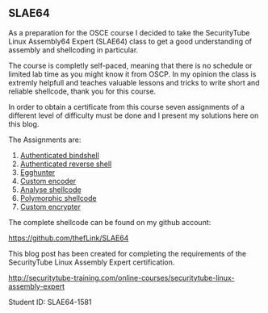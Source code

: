 ## SLAE64

As a preparation for the OSCE course I decided to take the SecurityTube Linux Assembly64 Expert (SLAE64) class to get a good understanding of assembly and shellcoding in particular.

The course is completly self-paced, meaning that there is no schedule or limited lab time as you might know it from OSCP.
In my opinion the class is extremly helpfull and teaches valuable lessons and tricks to write short and reliable shellcode, thank you for this course. 

In order to obtain a certificate from this course seven assignments of a different level of difficulty must be done and I present my solutions here on this blog.   

The Assignments are:
1. [Authenticated bindshell](AuthBindShell.md)
2. [Authenticated reverse shell](AuthReverseShell.md)
3. [Egghunter](EggHunter.md)
4. [Custom encoder](Encoder.md)
5. [Analyse shellcode](Analyse.md)
6. [Polymorphic shellcode](Polymorphic.md)
7. [Custom encrypter](Encrypter.md)

The complete shellcode can be found on my github account:

https://github.com/thefLink/SLAE64

This blog post has been created for completing the requirements of the SecurityTube Linux Assembly Expert certification.

http://securitytube-training.com/online-courses/securitytube-linux-assembly-expert

Student ID: SLAE64-1581

